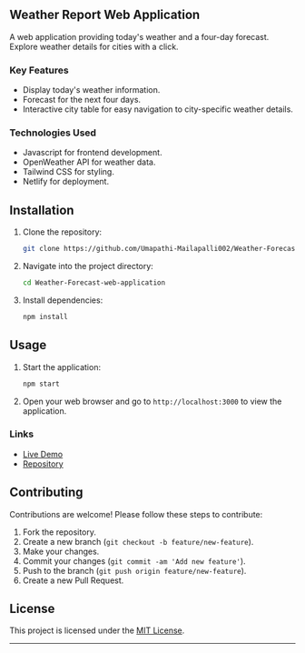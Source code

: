 ## Weather Report Web Application

A web application providing today's weather and a four-day forecast. Explore weather details for cities with a click.


### Key Features

- Display today's weather information.
- Forecast for the next four days.
- Interactive city table for easy navigation to city-specific weather details.


### Technologies Used

- Javascript for frontend development.
- OpenWeather API for weather data.
- Tailwind CSS for styling.
- Netlify for deployment.

## Installation

1. Clone the repository:
   ```bash
   git clone https://github.com/Umapathi-Mailapalli002/Weather-Forecast-web-application
   ```

2. Navigate into the project directory:
   ```bash
   cd Weather-Forecast-web-application
   ```

3. Install dependencies:
   ```bash
   npm install
   ```

## Usage

1. Start the application:
   ```bash
   npm start
   ```

2. Open your web browser and go to `http://localhost:3000` to view the application.

### Links

- [Live Demo](weatheri0.netlify.app)
- [Repository](https://github.com/Umapathi-Mailapalli002/Weather-Forecast-web-application/)

## Contributing

Contributions are welcome! Please follow these steps to contribute:

1. Fork the repository.
2. Create a new branch (`git checkout -b feature/new-feature`).
3. Make your changes.
4. Commit your changes (`git commit -am 'Add new feature'`).
5. Push to the branch (`git push origin feature/new-feature`).
6. Create a new Pull Request.


## License

This project is licensed under the [MIT License](LICENSE).

---


